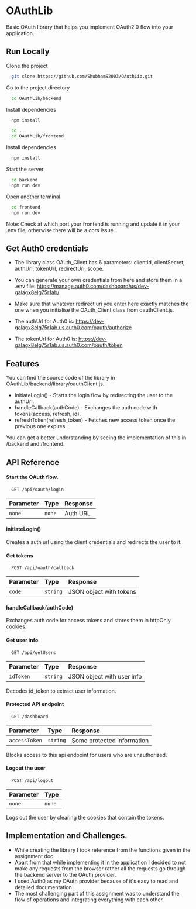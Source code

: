 

# OAuthLib
Basic OAuth library that helps you implement OAuth2.0 flow into your application.


## Run Locally

Clone the project

```bash
  git clone https://github.com/ShubhamS2003/OAuthLib.git
```

Go to the project directory

```bash
  cd OAuthLib/backend
```

Install dependencies

```bash
  npm install
```

```bash
  cd ..
  cd OAuthLib/frontend
```

Install dependencies

```bash
  npm install
```

Start the server

```bash
  cd backend
  npm run dev
```

Open another terminal

```bash
  cd frontend
  npm run dev
```

Note: Check at which port your frontend is running and update it in your .env file, otherwise there will be a cors issue.

## Get Auth0 credentials

- The library class OAuth_Client has 6 parameters: clientId, clientSecret, authUrl, tokenUrl, redirectUri, scope.

- You can generate your own credentials from here and store them in a .env file: https://manage.auth0.com/dashboard/us/dev-galagx8elg75r1ab/

- Make sure that whatever redirect uri you enter here exactly matches the one when you initialise the OAuth_Client class from oauthClient.js.

- The authUrl for Auth0 is: https://dev-galagx8elg75r1ab.us.auth0.com/oauth/authorize

- The tokenUrl for Auth0 is: https://dev-galagx8elg75r1ab.us.auth0.com/oauth/token




## Features

You can find the source code of the library in OAuthLib/backend/library/oauthClient.js.

- initiateLogin() - Starts the login flow by redirecting the user to the authUrl.
- handleCallback(authCode) - Exchanges the auth code with tokens(access, refresh, id).
- refreshToken(refresh_token) - Fetches new access token once the previous one expires.

You can get a better understanding by seeing the implementation of this in /backend and /frontend.


## API Reference

#### Start the OAuth flow.

```http
  GET /api/oauth/login
```

| Parameter | Type     | Response                |
| :-------- | :------- | :------------------------- |
| `none` | `none` | Auth URL |

#### initiateLogin()

Creates a auth url using the client credentials and redirects the user to it.

#### Get tokens

```http
  POST /api/oauth/callback
```

| Parameter | Type     | Response                    |
| :-------- | :------- | :-------------------------------- |
| `code`      | `string` | JSON object with tokens |

#### handleCallback(authCode)

Exchanges auth code for access tokens and stores them in httpOnly cookies.

#### Get user info

```http
  GET /api/getUsers
```

| Parameter | Type     | Response                    |
| :-------- | :------- | :-------------------------------- |
| `idToken`      | `string` | JSON object with user info |

Decodes id_token to extract user information.

#### Protected API endpoint

```http
  GET /dashboard
```

| Parameter | Type     | Response                    |
| :-------- | :------- | :-------------------------------- |
| `accessToken`      | `string` | Some protected information |

Blocks access to this api endpoint for users who are unauthorized.

#### Logout the user

```http
  POST /api/logout
```

| Parameter | Type     | 
| :-------- | :------- | 
| `none`      | `none` | 

Logs out the user by clearing the cookies that contain the tokens.



## Implementation and Challenges.

- While creating the library I took reference from the functions given in the assignment doc. 
- Apart from that while implementing it in the application I decided to not make any requests from the browser rather all the requests go through the backend server to the OAuth provider. 
- I used Auth0 as my OAuth provider because of it's easy to read and detailed documentation. 
- The most challenging part of this assignment was to understand the flow of operations and integrating everything with each other.

